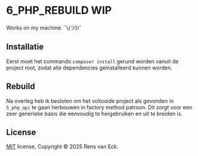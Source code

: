 # 6_PHP_REBUILD WIP
Works on my machine. ¯\\_(ツ)_/¯ 

## Installatie

Eerst moet het commando `composer install` gerund worden vanuit de project root, zodat alle dependencies geinstalleerd kunnen worden.

## Rebuild

Na overleg heb ik besloten om het voltooide project als gevonden in `5_php_api` te gaan herbouwen in factory method patroon. Dit zorgt voor een zeer generieke basis die eenvoudig te hergebruiken en uit te breiden is.


## License

[MIT](https://choosealicense.com/licenses/mit/) license, Copyright © 2025 Rens van Eck.